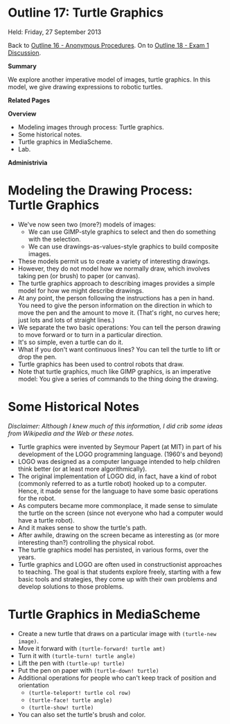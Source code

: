 Outline 17: Turtle Graphics
===========================

Held: Friday, 27 September 2013

Back to [Outline 16 - Anonymous Procedures](outline.16.html).
On to [Outline 18 - Exam 1 Discussion](outline.18.html).

**Summary**

We explore another imperative model of images, <emphasis>turtle
graphics</emphasis>.  In this model, we give drawing expressions to
robotic turtles.

**Related Pages**


**Overview**

* Modeling images through process: Turtle graphics.
* Some historical notes.
* Turtle graphics in MediaScheme.
* Lab.

**Administrivia**


Modeling the Drawing Process: Turtle Graphics
=============================================
* We've now seen two (more?) models of images:
    * We can use GIMP-style graphics to select and then do something with
    the selection.
    * We can use drawings-as-values-style graphics to build composite
    images.
* These models permit us to create a variety of interesting drawings.
* However, they do not model how we normally draw, which involves
  taking pen (or brush) to paper (or canvas).
* The <emphasis>turtle graphics</emphasis> approach to describing
  images provides a simple model for how we might describe drawings.
* At any point, the person following the instructions has a pen in
  hand.  You need to give the person information on the direction in
  which to move the pen and the amount to move it.  (That's right,
  no curves here; just lots and lots of straight lines.)
* We separate the two basic operations: You can tell the person drawing
  to move forward or to turn in a particular direction.
* <quote>It's so simple, even a turtle can do it.</quote>
* What if you don't want continuous lines?  You can tell the turtle to
  lift or drop the pen.
* Turtle graphics has been used to control robots that draw.
* Note that turtle graphics, much like GIMP graphics, is an
  <emphasis>imperative</emphasis> model: You give a series of commands
  to the thing doing the drawing.

Some Historical Notes
=====================

*Disclaimer: Although I knew much of this information, I did crib
some ideas from Wikipedia and the Web or these notes.*
* Turtle graphics were invented by Seymour Papert (at MIT) in part of his
  development of the LOGO programming language. (1960's and beyond)
* LOGO was designed as a computer language intended to help children
  think better (or at least more algorithmically).
* The original implementation of LOGO did, in fact, have a kind of robot
  (commonly referred to as a <quote>turtle robot</quote>)
  hooked up to a computer.  Hence, it made sense for the language to have
  some basic operations for the robot.
* As computers became more commonplace, it made sense to simulate the
  turtle on the screen (since not everyone who had a computer would have
  a turtle robot).
* And it makes sense to show the turtle's path.
* After awhile, drawing on the screen became as interesting as (or more
  interesting than?) controlling the physical robot.
* The turtle graphics model has persisted, in various forms, over the
  years.
* Turtle graphics and LOGO are often used in constructionist approaches
  to teaching.  The goal is that students explore freely, starting with
  a few basic tools and strategies, they come up with their own problems
  and develop solutions to those problems.

Turtle Graphics in MediaScheme
==============================
* Create a new turtle that draws on a particular image
  with <code>(turtle-new image)</code>.
* Move it forward with <code>(turtle-forward! turtle amt)</code>
* Turn it with <code>(turtle-turn! turtle angle)</code>
* Lift the pen with <code>(turtle-up! turtle)</code>
* Put the pen on paper with <code>(turtle-down! turtle)</code>
* Additional operations for people who can't keep track of position
  and orientation
    * <code>(turtle-teleport! turtle col row)</code>
    * <code>(turtle-face! turtle angle)</code>
    * <code>(turtle-show! turtle)</code>
* You can also set the turtle's brush and color.


